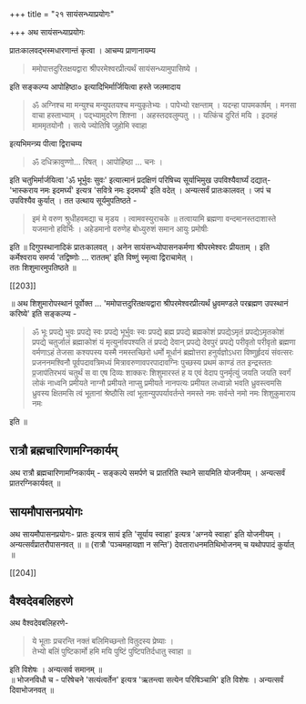 +++
title = "२१ सायंसन्ध्याप्रयोगः"

+++
अथ सायंसन्ध्याप्रयोगः

प्रातःकालवद्भस्मधारणान्तं कृत्वा । आचम्य प्राणानायम्य  

> ममोपात्तदुरितक्षयद्वारा श्रीपरमेश्वरप्रीत्यर्थं सायंसन्ध्यामुपासिष्ये ।  

इति सङ्कल्प्य आपोहिष्ठा० इत्यादिभिर्मार्जियित्वा हस्ते जलमादाय  

> ॐ अग्निश्च मा मन्युश्च मन्युपतयश्च मन्युकृतेभ्यः । पापेभ्यो रक्षन्ताम् । यदन्हा पापमकार्षम् । मनसा वाचा हस्ताभ्याम् । पद्भ्यामुदरेण शिश्ना । अहस्तदवलुम्पतु ।। यत्किंच दुरितं मयि । इदमहं माममृतयोनौ । सत्ये ज्योतिषि जुहोमि स्वाहा  

इत्यभिमन्त्र्य पीत्वा द्विराचम्य  

> ॐ दधिक्रावुण्णो... रिषत् । आपोहिष्ठा ... चनः ।  

इति चतुभिर्मार्जयित्वा 'ॐ भूर्भुवः सुवः' इत्यात्मानं प्रदक्षिणं परिषिच्य सूर्याभिमुख उपविश्यैवार्घ्यं दद्यात्- 'भास्कराय नमः इदमर्घ्यं' इत्यत्र 'सवित्रे नमः इदमर्घ्यं' इति वदेत् । अन्यत्सर्वं प्रातःकालवत् । जपं च उपविश्यैव कुर्यात् । तत उत्थाय सूर्यमुपतिष्ठते -  

> इमं मे वरुण श्रुधीहवमद्या च मृडय । त्वामवस्युराचके ॥ तत्वायामि ब्रह्मणा वन्दमानस्तदाशास्ते यजमानो हविर्भिः । अहेडमानो वरुणेह बोध्युरुशं समान आयुः प्रमोषीः  

इति ॥ दिगुपस्थानादिकं प्रातःकालवत् । अनेन सायंसन्ध्योपासनकर्मणा श्रीपरमेश्वरः प्रीयताम् । इति कर्मेश्वराय समर्प्य 'तद्विष्णोः ... राततम्' इति विष्णुं स्मृत्वा द्विराचामेत् ।  
ततः शिशुमारमुपतिष्ठते ॥  

[[203]]  

॥ अथ शिशुमारोपस्थानं पूर्वोक्त ... 'ममोपात्तदुरितक्षयद्वारा श्रीपरमेश्वरप्रीत्यर्थं ध्रुवमण्डले परब्रह्मण उपस्थानं करिष्ये' इति सङ्कल्प्य -  

> ॐ भूः प्रपद्ये भुवः प्रपद्ये स्वः प्रपद्ये भूर्भुवः स्वः प्रपद्ये ब्रह्म प्रपद्ये ब्रह्मकोशं प्रपद्येऽमृतं प्रपद्येऽमृतकोशं प्रपद्ये चतुर्जालं ब्रह्माकोशं यं मृत्युर्नावपश्यति तं प्रपद्ये देवान् प्रपद्ये देवपुरं प्रपद्ये परीवृतो परीवृतो ब्रह्मणा वर्मणाऽहं तेजसा कश्यपस्य यस्मै नमस्तच्छिरो धर्मो मूर्धानं ब्रह्मोत्तरा हनुर्यज्ञोऽधरा विष्णुर्हृदयं संवत्सरः प्रजननमश्विनौ पूर्वपदावत्रिमध्यं मित्रावरुणावपरपादावग्निः पुच्छस्य प्रथमं काण्डं तत इन्द्रस्ततः प्र॒जाप॑तिरभयं चतुर्थं स वा एष दिव्यः शाक्करः शिशुमारस्तं ह य एवं वेदाप पुनर्मृत्युं जयति जयति स्वर्गं लोकं नाध्वनि प्रमीयते नाग्नौ प्रमीयते नाप्सु प्रमीयते नानपत्यः प्रमीयत लध्वान्नो भवति ध्रुवस्त्वमसि ध्रुवस्य क्षितमसि त्वं भूतानां श्रेष्ठौसि त्वां भूतान्युपपर्यावर्तन्ते नमस्ते नमः सर्वन्ते नमो नमः शिशुकुमाराय नमः  

इति ॥

## रात्रौ ब्रह्मचारिणामग्निकार्यम्
अथ रात्रौ ब्रह्मचारिणामग्निकार्यम् - सङ्कल्पे समर्पणे च प्रातरिति स्थाने सायमिति योजनीयम् । अन्यत्सर्वं प्रातरग्निकार्यवत् ॥

## सायमौपासनप्रयोगः
अथ सायमौपासनप्रयोगः- प्रातः इत्यत्र सायं इति 'सूर्याय स्वाहा' इत्यत्र 'अग्नये स्वाहा' इति योजनीयम् । अन्यत्सर्वंप्रातरौपासनवत् ॥ ॥ (रात्रौ 'पञ्चमहायज्ञा न सन्ति') देवताराधनमतिथिभोजनम् च यथोपपादं कुर्यात् ॥

[[204]]  

## वैश्वदेवबलिहरणे
अथ वैश्वदेवबलिहरणे-  

> ये भूताः प्रचरन्ति नक्तं बलिमिच्छन्तो वितुदस्य प्रेष्याः ।  
तेभ्यो बलिं पुष्टिकार्मो हमि मयि पुष्टिं पुष्टिपतिर्दधातु स्वाहा ॥  

इति विशेषः । अन्यत्सर्व समानम् ॥  
॥ भोजनविधौ च - परिषेचने 'सत्यंत्वर्तेन' इत्यत्र 'ऋतन्त्वा सत्येन परिषिञ्चामि' इति विशेषः । अन्यत्सर्वं दिवाभोजनवत् ॥
